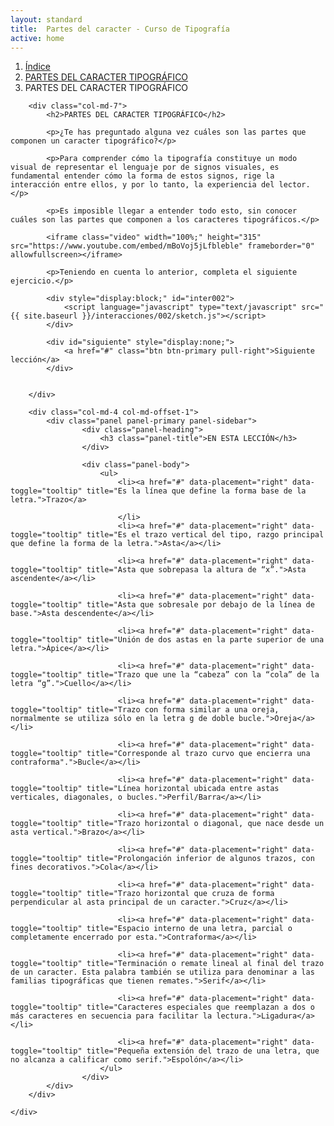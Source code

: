 ```yaml
---
layout: standard
title:  Partes del caracter - Curso de Tipografía
active: home
---
```



<div class="seccion dos" id="seccion-1">
	<div class="container">
		<ol class="breadcrumb">
		  <li><a href="{{ site.baseurl }}/pags/sesion">Índice</a></li>
		  <li><a href="{{ site.baseurl }}/pags/sesion">PARTES DEL CARACTER TIPOGRÁFICO</a></li>
		  <li class="active">PARTES DEL CARACTER TIPOGRÁFICO</li>
		</ol>

		<div class="col-md-7">
			<h2>PARTES DEL CARACTER TIPOGRÁFICO</h2>

			<p>¿Te has preguntado alguna vez cuáles son las partes que componen un caracter tipográfico?</p>

			<p>Para comprender cómo la tipografía constituye un modo visual de representar el lenguaje por de signos visuales, es fundamental entender cómo la forma de estos signos, rige la interacción entre ellos, y por lo tanto, la experiencia del lector.</p>

			<p>Es imposible llegar a entender todo esto, sin conocer cuáles son las partes que componen a los caracteres tipográficos.</p>

			<iframe class="video" width="100%;" height="315" src="https://www.youtube.com/embed/mBoVoj5jLfbleble" frameborder="0" allowfullscreen></iframe>

			<p>Teniendo en cuenta lo anterior, completa el siguiente ejercicio.</p>

			<div style="display:block;" id="inter002">
				<script language="javascript" type="text/javascript" src="{{ site.baseurl }}/interacciones/002/sketch.js"></script>
			</div>

			<div id="siguiente" style="display:none;">
				<a href="#" class="btn btn-primary pull-right">Siguiente lección</a>
			</div>


		</div>

		<div class="col-md-4 col-md-offset-1">
			<div class="panel panel-primary panel-sidebar">
					<div class="panel-heading">
						<h3 class="panel-title">EN ESTA LECCIÓN</h3>
					</div>

					<div class="panel-body">
						<ul>
							<li><a href="#" data-placement="right" data-toggle="tooltip" title="Es la línea que define la forma base de la letra.">Trazo</a>
							
							</li>
							<li><a href="#" data-placement="right" data-toggle="tooltip" title="Es el trazo vertical del tipo, razgo principal que define la forma de la letra.">Asta</a></li>

							<li><a href="#" data-placement="right" data-toggle="tooltip" title="Asta que sobrepasa la altura de “x”.">Asta ascendente</a></li>

							<li><a href="#" data-placement="right" data-toggle="tooltip" title="Asta que sobresale por debajo de la línea de base.">Asta descendente</a></li>

							<li><a href="#" data-placement="right" data-toggle="tooltip" title="Unión de dos astas en la parte superior de una letra.">Ápice</a></li>
							
							<li><a href="#" data-placement="right" data-toggle="tooltip" title="Trazo que une la “cabeza” con la “cola” de la letra “g”.">Cuello</a></li>

							<li><a href="#" data-placement="right" data-toggle="tooltip" title="Trazo con forma similar a una oreja, normalmente se utiliza sólo en la letra g de doble bucle.">Oreja</a></li>

							<li><a href="#" data-placement="right" data-toggle="tooltip" title="Corresponde al trazo curvo que encierra una contraforma".">Bucle</a></li>

							<li><a href="#" data-placement="right" data-toggle="tooltip" title="Línea horizontal ubicada entre astas verticales, diagonales, o bucles.">Perfil/Barra</a></li>

							<li><a href="#" data-placement="right" data-toggle="tooltip" title="Trazo horizontal o diagonal, que nace desde un asta vertical.">Brazo</a></li>

							<li><a href="#" data-placement="right" data-toggle="tooltip" title="Prolongación inferior de algunos trazos, con fines decorativos.">Cola</a></li>

							<li><a href="#" data-placement="right" data-toggle="tooltip" title="Trazo horizontal que cruza de forma perpendicular al asta principal de un caracter.">Cruz</a></li>

							<li><a href="#" data-placement="right" data-toggle="tooltip" title="Espacio interno de una letra, parcial o completamente encerrado por esta.">Contraforma</a></li>

							<li><a href="#" data-placement="right" data-toggle="tooltip" title="Terminación o remate lineal al final del trazo de un caracter. Esta palabra también se utiliza para denominar a las familias tipográficas que tienen remates.">Serif</a></li>

							<li><a href="#" data-placement="right" data-toggle="tooltip" title="Caracteres especiales que reemplazan a dos o más caracteres en secuencia para facilitar la lectura.">Ligadura</a></li>

							<li><a href="#" data-placement="right" data-toggle="tooltip" title="Pequeña extensión del trazo de una letra, que no alcanza a calificar como serif.">Espolón</a></li>
						</ul>
					</div>
			</div>
		</div>
		
	</div>

</div>

<!--
<div class="seccion uno" id="seccion-2">
	<div class="container">
		<h2>¿Qué aprenderás?</h2>
		<div class="row">
			<div class="col-md-8">
				<p>Este curso se divide en tres módulos, de dificultad ascendente. En cada uno de ellos encontrarás diferentes lecciones de las cuales se desprenden conocimientos que te ayudarán a comprender desde cómo se conforman, hasta cómo se aplican e interactúan entre ellas las diferentes familias tipográficas.</p>
				<p></p>
			</div>
		</div>
	</div>
</div> -->

